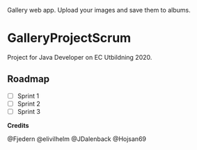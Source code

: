 Gallery web app. Upload your images and save them to albums.

# GalleryProjectScrum
Project for Java Developer on EC Utbildning 2020.

## Roadmap
- [ ] Sprint 1
- [ ] Sprint 2
- [ ] Sprint 3

**Credits** 

@Fjedern
@elivilhelm
@JDalenback
@Hojsan69
